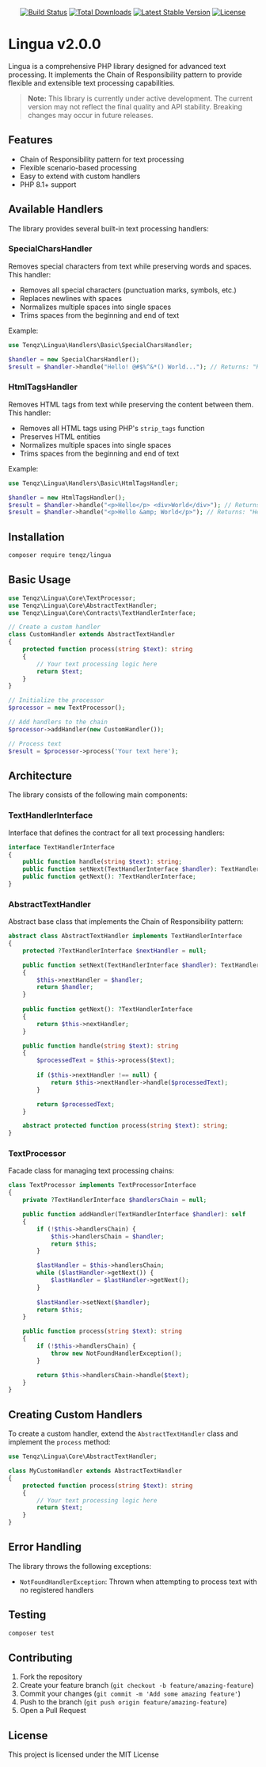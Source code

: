 <p align="center">
<a href="https://github.com/tenqz/lingua/actions"><img src="https://github.com/tenqz/lingua/workflows/Tests/badge.svg" alt="Build Status"></a>
<a href="https://packagist.org/packages/tenqz/lingua"><img src="https://img.shields.io/packagist/dt/tenqz/lingua" alt="Total Downloads"></a>
<a href="https://packagist.org/packages/tenqz/lingua"><img src="https://img.shields.io/packagist/v/tenqz/lingua" alt="Latest Stable Version"></a>
<a href="https://packagist.org/packages/tenqz/lingua"><img src="https://img.shields.io/packagist/l/tenqz/lingua" alt="License"></a>
</p>

# Lingua v2.0.0

Lingua is a comprehensive PHP library designed for advanced text processing. It implements the Chain of Responsibility pattern to provide flexible and extensible text processing capabilities.

> **Note:** This library is currently under active development. The current version may not reflect the final quality and API stability. Breaking changes may occur in future releases.

## Features

- Chain of Responsibility pattern for text processing
- Flexible scenario-based processing
- Easy to extend with custom handlers
- PHP 8.1+ support

## Available Handlers

The library provides several built-in text processing handlers:

### SpecialCharsHandler

Removes special characters from text while preserving words and spaces. This handler:
- Removes all special characters (punctuation marks, symbols, etc.)
- Replaces newlines with spaces
- Normalizes multiple spaces into single spaces
- Trims spaces from the beginning and end of text

Example:
```php
use Tenqz\Lingua\Handlers\Basic\SpecialCharsHandler;

$handler = new SpecialCharsHandler();
$result = $handler->handle("Hello! @#$%^&*() World..."); // Returns: "Hello World"
```

### HtmlTagsHandler

Removes HTML tags from text while preserving the content between them. This handler:
- Removes all HTML tags using PHP's `strip_tags` function
- Preserves HTML entities
- Normalizes multiple spaces into single spaces
- Trims spaces from the beginning and end of text

Example:
```php
use Tenqz\Lingua\Handlers\Basic\HtmlTagsHandler;

$handler = new HtmlTagsHandler();
$result = $handler->handle("<p>Hello</p> <div>World</div>"); // Returns: "HelloWorld"
$result = $handler->handle("<p>Hello &amp; World</p>"); // Returns: "Hello &amp; World"
```

## Installation

```bash
composer require tenqz/lingua
```

## Basic Usage

```php
use Tenqz\Lingua\Core\TextProcessor;
use Tenqz\Lingua\Core\AbstractTextHandler;
use Tenqz\Lingua\Core\Contracts\TextHandlerInterface;

// Create a custom handler
class CustomHandler extends AbstractTextHandler
{
    protected function process(string $text): string
    {
        // Your text processing logic here
        return $text;
    }
}

// Initialize the processor
$processor = new TextProcessor();

// Add handlers to the chain
$processor->addHandler(new CustomHandler());

// Process text
$result = $processor->process('Your text here');
```

## Architecture

The library consists of the following main components:

### TextHandlerInterface

Interface that defines the contract for all text processing handlers:

```php
interface TextHandlerInterface
{
    public function handle(string $text): string;
    public function setNext(TextHandlerInterface $handler): TextHandlerInterface;
    public function getNext(): ?TextHandlerInterface;
}
```

### AbstractTextHandler

Abstract base class that implements the Chain of Responsibility pattern:

```php
abstract class AbstractTextHandler implements TextHandlerInterface
{
    protected ?TextHandlerInterface $nextHandler = null;

    public function setNext(TextHandlerInterface $handler): TextHandlerInterface
    {
        $this->nextHandler = $handler;
        return $handler;
    }
    
    public function getNext(): ?TextHandlerInterface
    {
        return $this->nextHandler;
    }

    public function handle(string $text): string
    {
        $processedText = $this->process($text);
        
        if ($this->nextHandler !== null) {
            return $this->nextHandler->handle($processedText);
        }

        return $processedText;
    }

    abstract protected function process(string $text): string;
}
```

### TextProcessor

Facade class for managing text processing chains:

```php
class TextProcessor implements TextProcessorInterface
{
    private ?TextHandlerInterface $handlersChain = null;

    public function addHandler(TextHandlerInterface $handler): self
    {
        if (!$this->handlersChain) {
            $this->handlersChain = $handler;
            return $this;
        }

        $lastHandler = $this->handlersChain;
        while ($lastHandler->getNext()) {
            $lastHandler = $lastHandler->getNext();
        }
        
        $lastHandler->setNext($handler);
        return $this;
    }

    public function process(string $text): string
    {
        if (!$this->handlersChain) {
            throw new NotFoundHandlerException();
        }

        return $this->handlersChain->handle($text);
    }
}
```

## Creating Custom Handlers

To create a custom handler, extend the `AbstractTextHandler` class and implement the `process` method:

```php
use Tenqz\Lingua\Core\AbstractTextHandler;

class MyCustomHandler extends AbstractTextHandler
{
    protected function process(string $text): string
    {
        // Your text processing logic here
        return $text;
    }
}
```

## Error Handling

The library throws the following exceptions:

- `NotFoundHandlerException`: Thrown when attempting to process text with no registered handlers

## Testing

```bash
composer test
```

## Contributing

1. Fork the repository
2. Create your feature branch (`git checkout -b feature/amazing-feature`)
3. Commit your changes (`git commit -m 'Add some amazing feature'`)
4. Push to the branch (`git push origin feature/amazing-feature`)
5. Open a Pull Request

## License

This project is licensed under the MIT License
